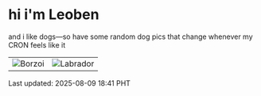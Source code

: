 # hi i'm Leoben

and i like dogs—so have some random dog pics that change whenever my CRON feels like it

|  |  |
|--------|----------|
| ![Borzoi](https://random-dog-vercel.vercel.app/api/random-borzoi?v=1754736070) | ![Labrador](https://random-dog-vercel.vercel.app/api/random-labrador?v=1754736070) |

Last updated: 2025-08-09 18:41 PHT
